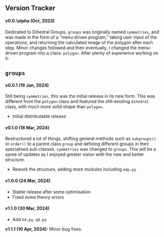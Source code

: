 
## Version Tracker

#### v0.0.\alpha (Oct, 2023)
Dedicated to Dihedral Groups, `groups` was originally named `symmetries`, and was made in the form of a "menu driven program," taking user input of the operations, and returning the calculated image of the polygon after each step. Minor changes followed and then eventually, I changed the menu-driven program into a class: `polygon`. After plenty of experience working on it:

## `groups`

#### v0.0.1 (19 Jan, 2024)
Still being `symmetries`, this was the initial release in its new form. This was different from the `polygon` class and featured the still-existing `dihedral` class, with much more solid shape than `polygon`.
- Initial distributable release

#### v0.1.0 (18 Mar, 2024)
Restructured a lot of things, shifting general methods such as `subgroups()` or `order()` to a parent class `group` and defining different groups in their specialised sub-classes. `symmetries` was changed to `groups`. This will be a spree of updates as I enjoyed greater vision with the new and better structure.
- Rework the structure, adding more modules including `edp.py`

#### v1.0.0 (24 Mar, 2024)
- Stable release after some optimisation
- Fixed some theory errors

#### v1.1.0 (30 Mar, 2024)
- Add `k4.py`, `q8.py`

**v1.1.1 (10 Apr, 2024):** Minor bug fixes.